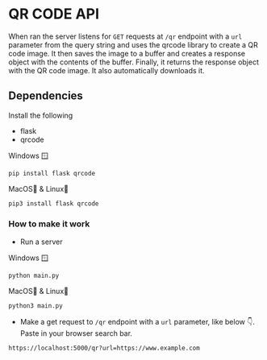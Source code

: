 # QR CODE API

When ran the server listens for `GET` requests at `/qr` endpoint with a `url` parameter from the query string and uses the qrcode library to create a QR code image. It then saves the image to a buffer and creates a response object with the contents of the buffer. Finally, it returns the response object with the QR code image. It also automatically downloads it.

## Dependencies

Install the following
- flask
- qrcode

Windows 🪟
```bash
pip install flask qrcode
```
MacOS🍎 & Linux🐧
```bash
pip3 install flask qrcode
```

### How to make it work

- Run a server

Windows 🪟
```bash
python main.py
```
MacOS🍎 & Linux🐧
```bash
python3 main.py
```

- Make a get request to `/qr` endpoint with a `url` parameter, like below 👇. Paste in your browser search bar.

```bash
https://localhost:5000/qr?url=https://www.example.com

```
